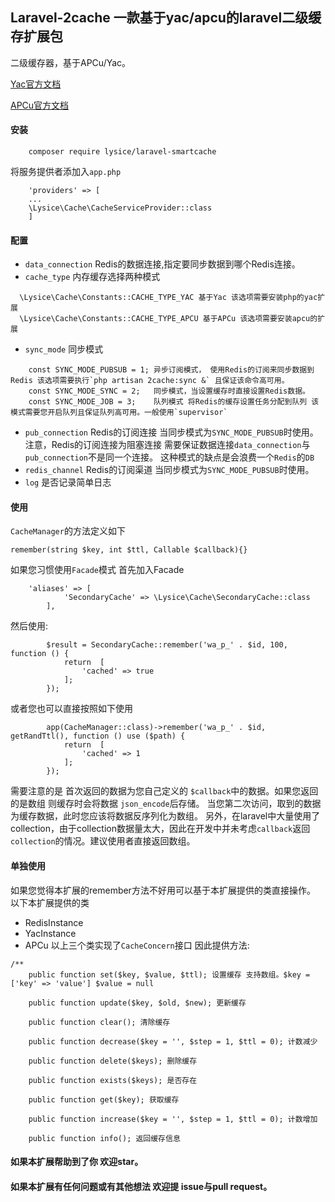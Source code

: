 ## Laravel-2cache 一款基于yac/apcu的laravel二级缓存扩展包
二级缓存器，基于APCu/Yac。

[Yac官方文档](https://www.php.net/manual/zh/book.yac)

[APCu官方文档](https://www.php.net/manual/zh/book.apcu)
#### 安装
```
    composer require lysice/laravel-smartcache
```
将服务提供者添加入`app.php` 
```
    'providers' => [
    ...
    \Lysice\Cache\CacheServiceProvider::class
    ]   
```

#### 配置
- `data_connection` Redis的数据连接,指定要同步数据到哪个Redis连接。
- `cache_type` 
内存缓存选择两种模式
```
  \Lysice\Cache\Constants::CACHE_TYPE_YAC 基于Yac 该选项需要安装php的yac扩展
  \Lysice\Cache\Constants::CACHE_TYPE_APCU 基于APCu 该选项需要安装apcu的扩展
```
- `sync_mode` 同步模式
```
    const SYNC_MODE_PUBSUB = 1; 异步订阅模式， 使用Redis的订阅来同步数据到Redis 该选项需要执行`php artisan 2cache:sync &` 且保证该命令高可用。
    const SYNC_MODE_SYNC = 2;   同步模式，当设置缓存时直接设置Redis数据。
    const SYNC_MODE_JOB = 3;    队列模式 将Redis的缓存设置任务分配到队列 该模式需要您开启队列且保证队列高可用。一般使用`supervisor`
```
- `pub_connection` 
Redis的订阅连接 当同步模式为`SYNC_MODE_PUBSUB`时使用。注意，Redis的订阅连接为阻塞连接 需要保证数据连接`data_connection`与`pub_connection`不是同一个连接。
这种模式的缺点是会浪费一个`Redis`的`DB`
- `redis_channel` 
Redis的订阅渠道 当同步模式为`SYNC_MODE_PUBSUB`时使用。
- `log` 是否记录简单日志

#### 使用
`CacheManager`的方法定义如下
```
remember(string $key, int $ttl, Callable $callback){}
```
如果您习惯使用`Facade`模式 首先加入Facade
```
    'aliases' => [
            'SecondaryCache' => \Lysice\Cache\SecondaryCache::class
        ],
```
然后使用:
```
        $result = SecondaryCache::remember('wa_p_' . $id, 100, function () {
            return  [
                'cached' => true
            ];
        });
```
或者您也可以直接按照如下使用
```
        app(CacheManager::class)->remember('wa_p_' . $id, getRandTtl(), function () use ($path) {
            return  [
                'cached' => 1
            ];
        });
```
需要注意的是 首次返回的数据为您自己定义的 `$callback`中的数据。如果您返回的是数组 则缓存时会将数据 `json_encode`后存储。
当您第二次访问，取到的数据为缓存数据，此时您应该将数据反序列化为数组。
另外，在laravel中大量使用了 collection，由于collection数据量太大，因此在开发中并未考虑`callback`返回`collection`的情况。建议使用者直接返回数组。
#### 单独使用
如果您觉得本扩展的remember方法不好用可以基于本扩展提供的类直接操作。
以下本扩展提供的类
- RedisInstance
- YacInstance
- APCu
以上三个类实现了`CacheConcern`接口 因此提供方法:
```
/**
    public function set($key, $value, $ttl); 设置缓存 支持数组。$key = ['key' => 'value'] $value = null

    public function update($key, $old, $new); 更新缓存

    public function clear(); 清除缓存

    public function decrease($key = '', $step = 1, $ttl = 0); 计数减少

    public function delete($keys); 删除缓存 

    public function exists($keys); 是否存在

    public function get($key); 获取缓存

    public function increase($key = '', $step = 1, $ttl = 0); 计数增加

    public function info(); 返回缓存信息
```

#### 如果本扩展帮助到了你 欢迎star。

#### 如果本扩展有任何问题或有其他想法 欢迎提 issue与pull request。
